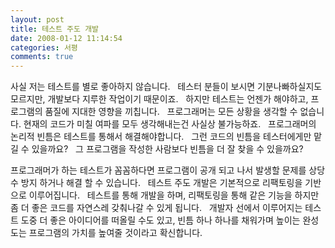 ```yaml
---
layout: post
title: 테스트 주도 개발
date: 2008-01-12 11:14:54
categories: 서평
comments: true
---
```

사실 저는 테스트를 별로 좋아하지 않습니다.
 
테스터 분들이 보시면 기분나빠하실지도 모르지만, 개발보다 지루한 작업이기 때문이죠.
 
하지만 테스트는 언젠가 해야하고, 프로그램의 품질에 지대한 영향을 끼칩니다.
 
프로그래머는 모든 상황을 생각할 수 없습니다. 현재의 코드가 미칠 여파를 모두 생각해내는건 사실상 불가능하죠.
 
프로그래머의 논리적 빈틈은 테스트를 통해서 해결해야합니다.
 
그런 코드의 빈틈을 테스터에게만 맡길 수 있을까요?
 
그 프로그램을 작성한 사람보다 빈틈을 더 잘 찾을 수 있을까요?

프로그래머가 하는 테스트가 꼼꼼하다면 프로그램이 공개 되고 나서 발생할 문제를 상당수 방지 하거나 해결 할 수 있습니다.
 
테스트 주도 개발은 기본적으로 리팩토링을 기반으로 이루어집니다.
 
테스트를 통해 개발을 하며, 리팩토링을 통해 같은 기능을 하지만 좀 더 좋은 코드를 자연스레 갖춰나갈 수 있게 됩니다.
 
개발자 선에서 이루어지는 테스트 도중 더 좋은 아이디어를 떠올릴 수도 있고, 빈틈 하나 하나를 채워가며 높이는 완성도는 프로그램의 가치를 높여줄 것이라고 확신합니다.